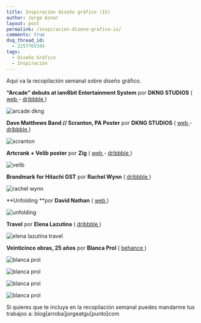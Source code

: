 ```yaml
---
title: Inspiración diseño gráfico (IX)
author: Jorge Aznar
layout: post
permalink: /inspiracion-diseno-grafico-ix/
comments: true
dsq_thread_id:
  - 2257765345
tags:
  - Diseño Gráfico
  - Inspiración
---
```

Aquí va la recopilación semanal sobre diseño gráfico.

<!--more-->

**“Arcade” debuts at iam8bit Entertainment System** por **DKNG STUDIOS** ( <a href="http://www.dkngstudios.com/" target="_blank">web </a>- <a href="http://dribbble.com/DKNG" target="_blank">dribbble </a>)

![arcade dkng][1]

**Dave Matthews Band // Scranton, PA Poster** por **DKNG STUDIOS** ( <a href="http://www.dkngstudios.com/" target="_blank">web </a>- <a href="http://dribbble.com/DKNG" target="_blank">dribbble </a>)

![scranton][2]

**Artcrank + Velib poster** por **Zig** ( <a href="http://www.dezzig.com/" target="_blank">web </a>- <a href="http://dribbble.com/Zig" target="_blank">dribbble </a>)

![velib][3]

**Brandmark for Hitachi GST** por **Rachel Wynn** ( <a href="http://dribbble.com/ms_wynnit" target="_blank">dribbble </a>)

![rachel wynn][4]

**Unfolding **por **David Nathan** ( <a href="http://www.davidnathandesign.co.uk/" target="_blank">web </a>)

![unfolding][5]

**Travel** por **Elena Lazutina** ( <a href="http://dribbble.com/lazutina" target="_blank">dribbble </a>)

![elena lazutina travel][6]

**Veinticinco obras, 25 años** por **Blanca Prol** ( <a href="http://www.behance.net/blanca_prol" target="_blank">behance </a>)

![blanca prol][7]

![blanca prol][8]

![blanca prol][9]

![blanca prol][10]

Si quieres que te incluya en la recopilación semanal puedes mandarme tus trabajos a: blog[arroba]jorgeatgu[punto]com

 [1]: http://jorgeatgu.com/blog/img/2013/06/arcade_big-1024x768.jpg
 [2]: http://jorgeatgu.com/blog/img/2013/06/dmb_scranton_big-768x1024.jpg
 [3]: http://jorgeatgu.com/blog/img/2013/06/velib3.jpg
 [4]: http://jorgeatgu.com/blog/img/2013/06/hgst_800x600px_1x.jpg
 [5]: http://jorgeatgu.com/blog/img/2013/06/unfolding_01.jpg
 [6]: http://jorgeatgu.com/blog/img/2013/06/travel_1x.png
 [7]: http://jorgeatgu.com/blog/img/2013/06/100ad5d33136609d82da63de5107e7ca.jpg
 [8]: http://jorgeatgu.com/blog/img/2013/06/74aa31b4406c011ac2b48ca51858bcff.jpg
 [9]: http://jorgeatgu.com/blog/img/2013/06/4f74013a4e1ac13c9634b84262419255.jpg
 [10]: http://jorgeatgu.com/blog/img/2013/06/da62a27aa5fb889142e2581078668d81.jpg